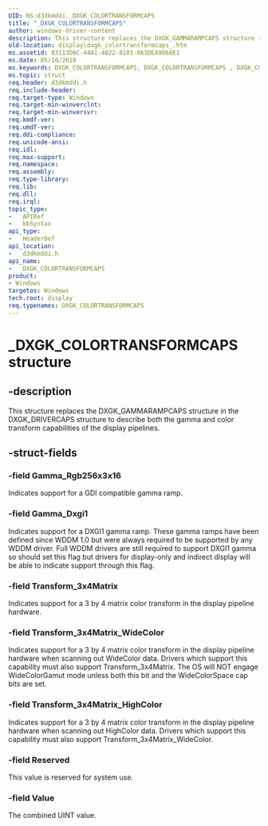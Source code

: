 ```yaml
---
UID: NS:d3dkmddi._DXGK_COLORTRANSFORMCAPS
title: "_DXGK_COLORTRANSFORMCAPS"
author: windows-driver-content
description: This structure replaces the DXGK_GAMMARAMPCAPS structure in the DXGK_DRIVERCAPS structure to describe both the gamma and color transform capabilities of the display pipelines.
old-location: display\dxgk_colortransformcaps_.htm
ms.assetid: 83113D6C-44A1-4022-8101-061DEA9868E1
ms.date: 05/10/2018
ms.keywords: DXGK_COLORTRANSFORMCAPS, DXGK_COLORTRANSFORMCAPS , DXGK_COLORTRANSFORMCAPS structure [Display Devices], PDXGK_COLORTRANSFORMCAPS, PDXGK_COLORTRANSFORMCAPS structure pointer [Display Devices], _DXGK_COLORTRANSFORMCAPS, d3dkmddi/DXGK_COLORTRANSFORMCAPS, d3dkmddi/PDXGK_COLORTRANSFORMCAPS, display.dxgk_colortransformcaps_
ms.topic: struct
req.header: d3dkmddi.h
req.include-header: 
req.target-type: Windows
req.target-min-winverclnt: 
req.target-min-winversvr: 
req.kmdf-ver: 
req.umdf-ver: 
req.ddi-compliance: 
req.unicode-ansi: 
req.idl: 
req.max-support: 
req.namespace: 
req.assembly: 
req.type-library: 
req.lib: 
req.dll: 
req.irql: 
topic_type:
-	APIRef
-	kbSyntax
api_type:
-	HeaderDef
api_location:
-	d3dkmddi.h
api_name:
-	DXGK_COLORTRANSFORMCAPS
product:
- Windows
targetos: Windows
tech.root: display
req.typenames: DXGK_COLORTRANSFORMCAPS
---
```


# _DXGK_COLORTRANSFORMCAPS structure


## -description


This structure replaces the DXGK_GAMMARAMPCAPS structure in the DXGK_DRIVERCAPS structure to describe both the gamma and color transform capabilities of the display pipelines.


## -struct-fields




### -field Gamma_Rgb256x3x16

Indicates support for a GDI compatible gamma ramp.


### -field Gamma_Dxgi1

Indicates support for a DXGI1 gamma ramp.  These gamma ramps have been defined since WDDM 1.0 but were always required to be supported by any WDDM driver.
Full WDDM drivers are still required to support DXGI1 gamma so should set this flag but drivers for display-only and indirect display will be able to indicate support through this flag.



### -field Transform_3x4Matrix

Indicates support for a 3 by 4 matrix color transform in the display pipeline hardware.


### -field Transform_3x4Matrix_WideColor

Indicates support for a 3 by 4 matrix color transform in the display pipeline hardware when scanning out WideColor data.  Drivers which support this capability must also support Transform_3x4Matrix. The OS will NOT engage WideColorGamut mode unless both this bit and the WideColorSpace cap bits are set.


### -field Transform_3x4Matrix_HighColor

Indicates support for a 3 by 4 matrix color transform in the display pipeline hardware when scanning out HighColor data.  Drivers which support this capability must also support Transform_3x4Matrix_WideColor.


### -field Reserved

This value is reserved for system use.


### -field Value

The combined UINT value.

